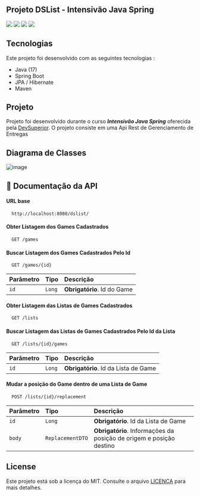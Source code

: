 <h2>
  Projeto DSList - Intensivão Java Spring
</h2>

<p>
    <img src="https://img.shields.io/github/languages/count/MatheusPrudente/dslist"/>
    <img src="https://img.shields.io/github/repo-size/MatheusPrudente/dslist"/>
    <img src="https://img.shields.io/github/last-commit/MatheusPrudente/dslist"/>
    <img src="https://img.shields.io/github/issues/MatheusPrudente/dslist"/>
</p>


## Tecnologias 

Este projeto foi desenvolvido com as seguintes tecnologias : 

- Java (17)
- Spring Boot
- JPA / Hibernate
- Maven

## Projeto

  Projeto foi desenvolvido durante o curso *__Intensivão Java Spring__* oferecida pela [DevSuperior](https://devsuperior.com.br). O projeto consiste em uma Api Rest de Gerenciamento de Entregas

## Diagrama de Classes
![image](https://github.com/MatheusPrudente/dslist/assets/80559882/8874bb22-4ac1-4ee0-a148-45ec73fef224)

## :bookmark_tabs: Documentação da API

#### URL base

```https
  http://localhost:8080/dslist/
```


#### Obter Listagem dos Games Cadastrados

```https
  GET /games
```


#### Buscar Listagem dos Games Cadastrados Pelo Id

```https
  GET /games/{id}
```

| Parâmetro   | Tipo       | Descrição                           |
| :---------- | :--------- | :---------------------------------- |
| `id` | `Long` | **Obrigatório**. Id do Game |


#### Obter Listagem das Listas de Games Cadastrados

```https
  GET /lists
```


#### Buscar Listagem das Listas de Games Cadastrados Pelo Id da Lista

```https
  GET /lists/{id}/games
```

| Parâmetro   | Tipo       | Descrição                           |
| :---------- | :--------- | :---------------------------------- |
| `id` | `Long` | **Obrigatório**. Id da Lista de Game |


#### Mudar a posição do Game dentro de uma Lista de Game

```https
  POST /lists/{id}/replacement
```

| Parâmetro   | Tipo       | Descrição                           |
| :---------- | :--------- | :---------------------------------- |
| `id` | `Long` | **Obrigatório**. Id da Lista de Game |
| `body` | `ReplacementDTO` | **Obrigatório**. Informações da posição de origem e posição destino |


## License

Este projeto está sob a licença do MIT. Consulte o arquivo [LICENÇA](https://github.com/MatheusPrudente/dslist/blob/main/LICENSE) para mais detalhes.
